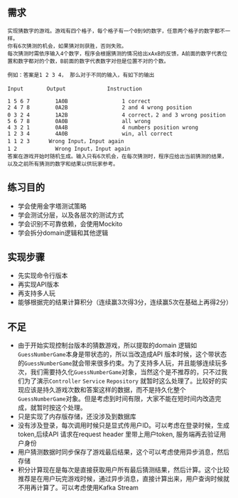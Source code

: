 ## 需求
```
实现猜数字的游戏。游戏有四个格子，每个格子有一个0到9的数字，任意两个格子的数字都不一样。
你有6次猜测的机会，如果猜对则获胜，否则失败。
每次猜测时需依序输入4个数字，程序会根据猜测的情况给出xAxB的反馈，A前面的数字代表位置和数字都对的个数，B前面的数字代表数字对但是位置不对的个数。

例如：答案是1 2 3 4， 那么对于不同的输入，有如下的输出

Input　　    Output             Instruction

1 5 6 7        1A0B                 1 correct
2 4 7 8        0A2B                 2 and 4 wrong position
0 3 2 4        1A2B                 4 correct，2 and 3 wrong position
5 6 7 8        0A0B                 all wrong
4 3 2 1        0A4B                 4 numbers position wrong
1 2 3 4        4A0B                 win, all correct
1 1 2 3      Wrong Input，Input again
1 2            Wrong Input，Input again
答案在游戏开始时随机生成。输入只有6次机会，在每次猜测时，程序应给出当前猜测的结果，以及之前所有猜测的数字和结果以供玩家参考。
```

## 练习目的
* 学会使用金字塔测试策略
* 学会测试分层，以及各层次的测试方式
* 学会识别不可靠依赖，会使用Mockito
* 学会拆分domain逻辑和其他逻辑

## 实现步骤
* 先实现命令行版本
* 再实现API版本
* 再支持多人玩
* 能够根据完的结果计算积分（连续赢3次得3分，连续赢5次在基础上再得2分）

## 不足
* 由于开始实现控制台版本的猜数游戏，所以提取的domain 逻辑如`GuessNumberGame`本身是带状态的，所以当改造成API 版本时候，这个带状态的`GuessNumberGame`就会带来很多约束。为了支持多人玩，并且能够连续玩多次，我们需要持久化`GuessNumberGame`对象，当然这个是不推荐的，只不过我们为了演示`Controller` `Service` `Repository` 就暂时这么处理了。比较好的实现应该是持久游戏次数和答案这样的数据，而不是持久化整个`GuessNumberGame`对象。但是考虑到时间有限，大家不能在短时间内改造完成，就暂时按这个处理。
* 只是实现了内存版存储，还没涉及到数据库
* 没有涉及登录，每次调用时候只是显式传用户ID。可以考虑在登录时候，生成token,后续API 请求在request header 里带上用户token, 服务端再去验证用户身份
* 用户猜测数据时同步保存了游戏最后结果，这个可以考虑使用异步消息，然后存储
* 积分计算现在是每次是直接获取用户所有最后猜测结果，然后计算。这个比较推荐是在用户玩完游戏时候，通过异步消息，直接计算出来，用户查询时候就不用再计算了。可以考虑使用Kafka Stream

